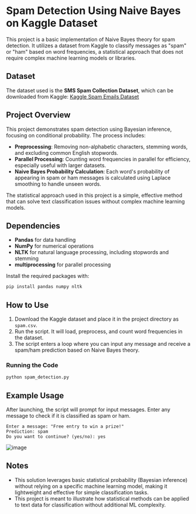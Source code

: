 # Spam Detection Using Naive Bayes on Kaggle Dataset

This project is a basic implementation of Naive Bayes theory for spam detection. It utilizes a dataset from Kaggle to classify messages as "spam" or "ham" based on word frequencies, a statistical approach that does not require complex machine learning models or libraries.

## Dataset

The dataset used is the **SMS Spam Collection Dataset**, which can be downloaded from Kaggle:
[Kaggle Spam Emails Dataset](https://www.kaggle.com/datasets/uciml/sms-spam-collection-dataset](https://www.kaggle.com/datasets/abdallahwagih/spam-emails))

## Project Overview

This project demonstrates spam detection using Bayesian inference, focusing on conditional probability. The process includes:
- **Preprocessing**: Removing non-alphabetic characters, stemming words, and excluding common English stopwords.
- **Parallel Processing**: Counting word frequencies in parallel for efficiency, especially useful with larger datasets.
- **Naive Bayes Probability Calculation**: Each word's probability of appearing in spam or ham messages is calculated using Laplace smoothing to handle unseen words.

The statistical approach used in this project is a simple, effective method that can solve text classification issues without complex machine learning models.

## Dependencies

- **Pandas** for data handling
- **NumPy** for numerical operations
- **NLTK** for natural language processing, including stopwords and stemming
- **multiprocessing** for parallel processing

Install the required packages with:
```bash
pip install pandas numpy nltk
```

## How to Use

1. Download the Kaggle dataset and place it in the project directory as `spam.csv`.
2. Run the script. It will load, preprocess, and count word frequencies in the dataset.
3. The script enters a loop where you can input any message and receive a spam/ham prediction based on Naive Bayes theory.

### Running the Code
```bash
python spam_detection.py
```

## Example Usage

After launching, the script will prompt for input messages. Enter any message to check if it is classified as spam or ham.

```plaintext
Enter a message: "Free entry to win a prize!"
Prediction: spam
Do you want to continue? (yes/no): yes
```

![image](https://github.com/user-attachments/assets/edd42c61-cf38-4e88-bc22-164e51383ff3)


## Notes

- This solution leverages basic statistical probability (Bayesian inference) without relying on a specific machine learning model, making it lightweight and effective for simple classification tasks.
- This project is meant to illustrate how statistical methods can be applied to text data for classification without additional ML complexity.
